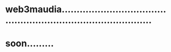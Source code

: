 # web3maudia....................................................................................
# soon.........
